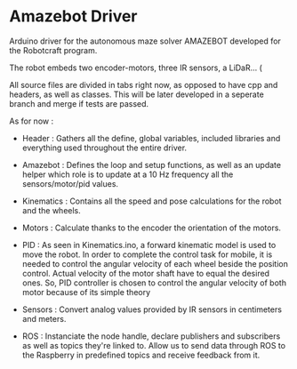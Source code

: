 # Amazebot Driver 

Arduino driver for the autonomous maze solver AMAZEBOT developed for the Robotcraft program.

The robot embeds two encoder-motors, three IR sensors, a LiDaR... (

All source files are divided in tabs right now, as opposed to have cpp and headers, as well as classes. This will be later developed in a seperate branch and merge if tests are passed. 

As for now :

* Header : Gathers all the define, global variables, included libraries and everything used throughout the entire driver.

* Amazebot : Defines the loop and setup functions, as well as an update helper which role is to update at a 10 Hz frequency all the sensors/motor/pid values.

* Kinematics : Contains all the speed and pose calculations for the robot and the wheels.

* Motors : Calculate thanks to the encoder the orientation of the motors.

* PID : As seen in Kinematics.ino, a forward kinematic model is used to move the robot. In order to complete the control task for mobile, it is needed
to control the angular velocity of each wheel beside the position control. Actual velocity of the motor shaft have to
equal the desired ones. So, PID controller is chosen to control the angular velocity of both motor because of its simple theory

* Sensors : Convert analog values provided by IR sensors in centimeters and meters.

* ROS : Instanciate the node handle, declare publishers and subscribers as well as topics they're linked to. Allow us to send data through ROS to the Raspberry in predefined topics and receive feedback from it.
